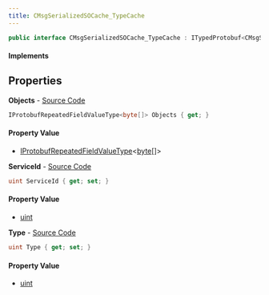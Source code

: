 ```yaml
---
title: CMsgSerializedSOCache_TypeCache
---
```


```csharp
public interface CMsgSerializedSOCache_TypeCache : ITypedProtobuf<CMsgSerializedSOCache_TypeCache>, INativeHandle
```

#### Implements

## Properties

**Objects** - [Source Code](https://github.com/swiftly-solution/swiftlys2/blob/main/managed/src/SwiftlyS2.Generated/Protobufs/Interfaces/CMsgSerializedSOCache_TypeCache.cs#L16)

```csharp
IProtobufRepeatedFieldValueType<byte[]> Objects { get; }
```

#### Property Value

- [IProtobufRepeatedFieldValueType](/docs/api/shared/netmessages/iprotobufrepeatedfieldvaluetype-1)<[byte](https://learn.microsoft.com/dotnet/api/system.byte)[]>

**ServiceId** - [Source Code](https://github.com/swiftly-solution/swiftlys2/blob/main/managed/src/SwiftlyS2.Generated/Protobufs/Interfaces/CMsgSerializedSOCache_TypeCache.cs#L19)

```csharp
uint ServiceId { get; set; }
```

#### Property Value

- [uint](https://learn.microsoft.com/dotnet/api/system.uint32)

**Type** - [Source Code](https://github.com/swiftly-solution/swiftlys2/blob/main/managed/src/SwiftlyS2.Generated/Protobufs/Interfaces/CMsgSerializedSOCache_TypeCache.cs#L13)

```csharp
uint Type { get; set; }
```

#### Property Value

- [uint](https://learn.microsoft.com/dotnet/api/system.uint32)

